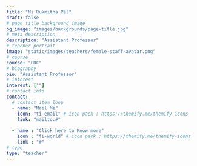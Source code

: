 ```yaml
---
title: "Ms.Rukmitha Pal"
draft: false
# page title background image
bg_image: "images/backgrounds/page-title.jpg"
# meta description
description: "Assistant Professor"
# teacher portrait
image: "static/images/teachers/female-staff-avatar.png"
# course
course: "CDC"
# biography
bio: "Assistant Professor"
# interest
interest: [""]
# contact info
contact:
  # contact item loop
  - name: "Mail Me"
    icon: "ti-email" # icon pack : https://themify.me/themify-icons
    link: "mailto:#"
  
  - name : "Click here to Know more"
    icon : "ti-world" # icon pack : https://themify.me/themify-icons
    link : "#"
# type
type: "teacher"
---
```


